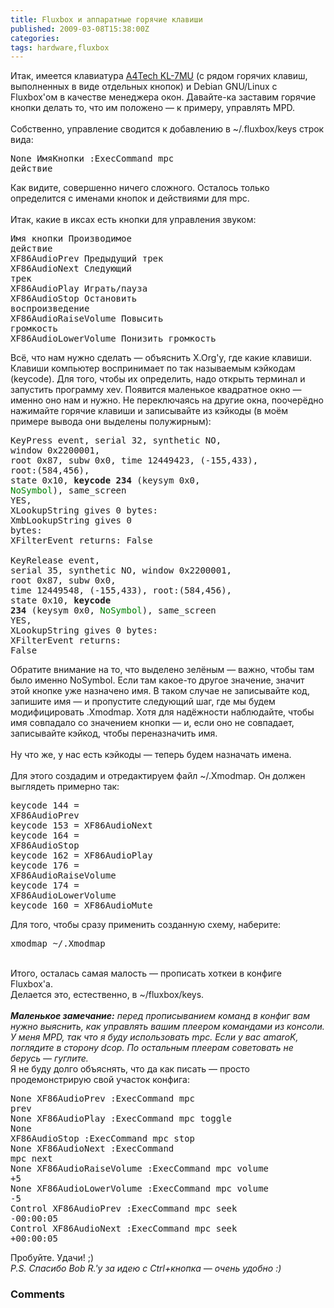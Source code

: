 ```yaml
---
title: Fluxbox и аппаратные горячие клавиши
published: 2009-03-08T15:38:00Z
categories: 
tags: hardware,fluxbox
---
```


Итак, имеется клавиатура <a href="http://www.a4tech.com/ENNEW/product.asp?cid=2&scid=101&id=279">A4Tech KL-7MU</a> (с рядом горячих клавиш, выполненных в виде отдельных кнопок) и Debian GNU/Linux с Fluxbox'ом в качестве менеджера окон. Давайте-ка заставим горячие кнопки делать то, что им положено — к примеру, управлять MPD.<br /><a name='more'></a><br />Собственно, управление сводится к добавлению в ~/.fluxbox/keys строк вида:<br /><pre class="code">None      ИмяКнопки      :ExecCommand mpc действие</pre>Как видите, совершенно ничего сложного. Осталось только определится с именами кнопок и действиями для mpc.<br /><br />Итак, какие в иксах есть кнопки для управления звуком:<br /><pre class="code">Имя кнопки             Производимое действие<br />XF86AudioPrev          Предыдущий трек<br />XF86AudioNext          Следующий трек<br />XF86AudioPlay          Играть/пауза<br />XF86AudioStop          Остановить воспроизведение<br />XF86AudioRaiseVolume   Повысить громкость<br />XF86AudioLowerVolume   Понизить громкость</pre>Всё, что нам нужно сделать — объяснить X.Org'у, где какие клавиши. Клавиши компьютер воспринимает по так называемым кэйкодам (keycode). Для того, чтобы их определить, надо открыть терминал и запустить программу xev. Появится маленькое квадратное окно — именно оно нам и нужно. Не переключаясь на другие окна, поочерёдно нажимайте горячие клавиши и записывайте из кэйкоды (в моём примере вывода они выделены полужирным):<pre class="code">KeyPress event, serial 32, synthetic NO, window 0x2200001,<br />root 0x87, subw 0x0, time 12449423, (-155,433), root:(584,456),<br />state 0x10, <b>keycode 234</b> (keysym 0x0, <font color="green">NoSymbol</font>), same_screen YES,<br />XLookupString gives 0 bytes: <br />XmbLookupString gives 0 bytes: <br />XFilterEvent returns: False<br /><br />KeyRelease event, serial 35, synthetic NO, window 0x2200001,<br />root 0x87, subw 0x0, time 12449548, (-155,433), root:(584,456),<br />state 0x10, <b>keycode 234</b> (keysym 0x0, <font color="green">NoSymbol</font>), same_screen YES,<br />XLookupString gives 0 bytes: <br />XFilterEvent returns: False</pre>Обратите внимание на то, что выделено зелёным — важно, чтобы там было именно NoSymbol. Если там какое-то другое значение, значит этой кнопке уже назначено имя. В таком случае не записывайте код, запишите имя — и пропустите следующий шаг, где мы будем модифицировать .Xmodmap. Хотя для надёжности наблюдайте, чтобы имя совпадало со значением кнопки — и, если оно не совпадает, записывайте кэйкод, чтобы переназначить имя.<br /><br />Ну что же, у нас есть кэйкоды — теперь будем назначать имена.<br /><br />Для этого создадим и отредактируем файл ~/.Xmodmap. Он должен выглядеть примерно так:<pre class="code">keycode 144 = XF86AudioPrev<br />keycode 153 = XF86AudioNext<br />keycode 164 = XF86AudioStop<br />keycode 162 = XF86AudioPlay<br />keycode 176 = XF86AudioRaiseVolume<br />keycode 174 = XF86AudioLowerVolume<br />keycode 160 = XF86AudioMute</pre>Для того, чтобы сразу применить созданную схему, наберите:<pre class="code">xmodmap ~/.Xmodmap</pre><br />Итого, осталась самая малость — прописать хоткеи в конфиге Fluxbox'а.<br />Делается это, естественно, в ~/fluxbox/keys.<br /><br /><i><b>Маленькое замечание:</b> перед прописыванием команд в конфиг вам нужно выяснить, как управлять вашим плеером командами из консоли. У меня MPD, так что я буду использовать mpc. Если у вас amaroK, поглядите в сторону dcop. По остальным плеерам советовать не берусь — гуглите.</i><br />Я не буду долго объяснять, что да как писать — просто продемонстрирую свой участок конфига:<br /><pre class="code">None    XF86AudioPrev        :ExecCommand mpc prev<br />None    XF86AudioPlay        :ExecCommand mpc toggle<br />None    XF86AudioStop        :ExecCommand mpc stop<br />None    XF86AudioNext        :ExecCommand mpc next<br />None    XF86AudioRaiseVolume :ExecCommand mpc volume +5<br />None    XF86AudioLowerVolume :ExecCommand mpc volume -5<br />Control XF86AudioPrev        :ExecCommand mpc seek -00:00:05<br />Control XF86AudioNext        :ExecCommand mpc seek +00:00:05</pre>Пробуйте. Удачи! ;)<br /><i>P.S. Спасибо Bob R.'у за идею с Ctrl+кнопка — очень удобно :)</i>

<h3 id='hakyll-convert-comments-title'>Comments</h3>


